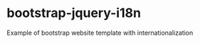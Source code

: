 bootstrap-jquery-i18n
=====================

Example of bootstrap website template with internationalization